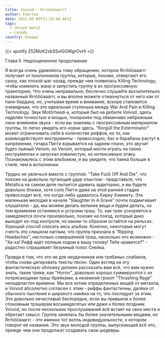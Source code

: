 ```yaml
---
title: Voivod — Rrröööaaarrr
author: Fuerlee
date: 2021-05-03T11:22:04.661Z
tags:
  - thrash metal
  - canada
country: Канада
---
```

{{< spotify 252MzK2xkSSxlGGWgrOvHl >}}

Глава II. Недооцененное продолжение



Я всегда очень удивляюсь тому обращению, которое Rrröööaaarrr получает от поклонников группы, которые, похоже, отвергают его сразу, как плохой шаг назад, прежде чем появилась Killing Technology, чтобы изменить жанр и запустить группу в их прогрессивную траекторию. Что очень неправильно; беспечно слушайте восхитительно названный Rrröööaaarrr, и вы вполне можете отмахнуться от него как от панк-бардака, но, учитывая время и внимание, вскоре становится очевидным, что это идеальная ступенька между War And Pain и Killing Technology. Звук Motörhead-а, который был на дебюте Voivod, здесь наделён точностью и мощью, похоронен под обманчиво небрежным панк-влиянием звука - если вы знакомы с прогрессивным материалом группы, то легко увидеть его корни здесь. "Korgüll the Exterminator" может ограничивать себя в количестве риффов, но то, как взаимодействуют инструменты - превосходно, бас и барабаны растут в напряжении, гитара Пигги взрывается на заднем плане, это звучит будто пьяный Venom, но Venom, который могли играть на своих инструментах и запускал извилистую, но интенсивную атаку. Познакомьтесь с этим альбомом, и вы увидите, что панка больше в стиле, чем в исполнении.



Трудно не увлечься вместе с группой. "Take Fuck Off And Die", что похоже на довольно пугающий удар хлыстом - представьте, что Metallica на самом деле пытается удивить аудиторию, и вы будете довольно близки, хотя соло Пигги даже на этой ранней стадии превосходит всё, что когда-либо удавалось Кирку Хэммету. Эта маленькая мелодия в начале "Slaughter In A Grave" почти подмигивает слушателю - да, мы можем делать великие вещи и будем делать, но тем временем останемся и устроим трэш. То, как трек ускоряется и замедляется почти произвольно, похоже на поезд, который дико выходит из-под контроля, но каким-то образом остаётся на рельсах. Хороший способ описать весь альбом. Конечно, некоторые могут счесть это слишком наглым, что группа признала в "Ripping Headaches", настолько совершенной трэш, насколько это возможно - "Ха-ха! Рифф идёт полным ходом в вашу голову! Тебе нравится?" - радостно спрашивает безумный голос Снейка.



Правда в том, что это не для неудачников или гребаных слабаков, чтобы снова цитировать тексты песен. Один взгляд на эту фантастическую обложку должен рассказать вам всё, что вам нужно знать, такие треки, как "Horror", довольно хорошо суммируются с их потрясающими треш-брейками, а неземной грохот "Thrashing Rage" неподвластен времени. Мы все хотим определенных вещей от металла, и Voivod абсолютно согласен с этим - риффы фантастичны, далёки от обычного пыхтения и широкого намёка на то, что последует за этим. Это довольно нечестивый беспорядок, если вы привыкли к более спокойным трэшерам восьмидесятых или даже к более поздним Voivod, но после нескольких прослушиваний всё встает на свои места и обретает смысл. Группа занялась бы более значительными вещами, но Rrröööaaarrr - это именно тот вопль индивидуальности, о котором говорит её название. Это звук молодой группы, выпускающей всё это, прежде чем они продолжат создавать свои шедевры.